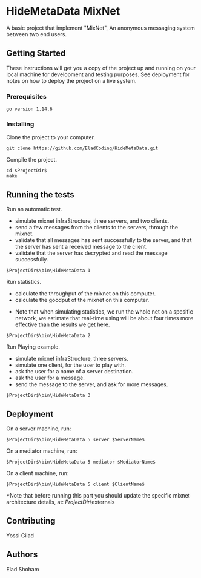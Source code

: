 # HideMetaData MixNet

A basic project that implement "MixNet", An anonymous messaging system between two end users.

## Getting Started

These instructions will get you a copy of the project up and running on your local machine for development and testing purposes. See deployment for notes on how to deploy the project on a live system.

### Prerequisites

```
go version 1.14.6
```

### Installing

Clone the project to your computer.

```
git clone https://github.com/EladCoding/HideMetaData.git
```

Compile the project.

```
cd $ProjectDir$
make
```

## Running the tests

Run an automatic test.
- simulate mixnet infraStructure, three servers, and two clients.
- send a few messages from the clients to the servers, through the mixnet.
- validate that all messages has sent successfully to the server, and that the server has sent a received message to the client.
- validate that the server has decrypted and read the message successfully.

```
$ProjectDir$\bin\HideMetaData 1
```

Run statistics.
- calculate the throughput of the mixnet on this computer.
- calculate the goodput of the mixnet on this computer.
* Note that when simulating statistics, we run the whole net on a spesific network,
we estimate that real-time using will be about four times more effective than the results we get here.

```
$ProjectDir$\bin\HideMetaData 2
```

Run Playing example.
- simulate mixnet infraStructure, three servers.
- simulate one client, for the user to play with.
- ask the user for a name of a server destination.
- ask the user for a message.
- send the message to the server, and ask for more messages.

```
$ProjectDir$\bin\HideMetaData 3
```

## Deployment

On a server machine, run:

```
$ProjectDir$\bin\HideMetaData 5 server $ServerName$
```

On a mediator machine, run:

```
$ProjectDir$\bin\HideMetaData 5 mediator $MediatorName$
```


On a client machine, run:

```
$ProjectDir$\bin\HideMetaData 5 client $ClientName$
```


*Note that before running this part you should update the specific mixnet architecture details, at:
$ProjectDir$\externals

## Contributing

Yossi Gilad

## Authors

Elad Shoham
